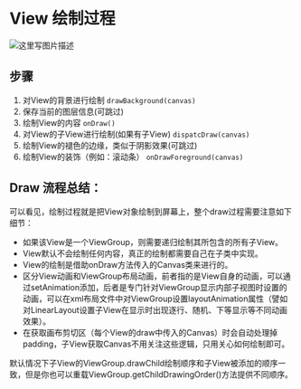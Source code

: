 # View 绘制过程

![这里写图片描述](https://img-blog.csdn.net/20150530154328068)

## 步骤

1. 对View的背景进行绘制 `drawBackground(canvas)`
2. 保存当前的图层信息(可跳过) 
3. 绘制View的内容 `onDraw()`
4. 对View的子View进行绘制(如果有子View) `dispatcDraw(canvas)`
5. 绘制View的褪色的边缘，类似于阴影效果(可跳过) 
6. 绘制View的装饰（例如：滚动条） `onDrawForeground(canvas)`

## Draw 流程总结：

可以看见，绘制过程就是把View对象绘制到屏幕上，整个draw过程需要注意如下细节：

- 如果该View是一个ViewGroup，则需要递归绘制其所包含的所有子View。
- View默认不会绘制任何内容，真正的绘制都需要自己在子类中实现。
- View的绘制是借助onDraw方法传入的Canvas类来进行的。
- 区分View动画和ViewGroup布局动画，前者指的是View自身的动画，可以通过setAnimation添加，后者是专门针对ViewGroup显示内部子视图时设置的动画，可以在xml布局文件中对ViewGroup设置layoutAnimation属性（譬如对LinearLayout设置子View在显示时出现逐行、随机、下等显示等不同动画效果）。
- 在获取画布剪切区（每个View的draw中传入的Canvas）时会自动处理掉padding，子View获取Canvas不用关注这些逻辑，只用关心如何绘制即可。

默认情况下子View的ViewGroup.drawChild绘制顺序和子View被添加的顺序一致，但是你也可以重载ViewGroup.getChildDrawingOrder()方法提供不同顺序。

